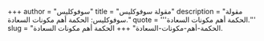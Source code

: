 +++
author = "سوفوكليس"
title = "مقولة سوفوكليس"
description = "مقولة سوفوكليس: الحكمة أهم مكونات السعادة."
quote = '''الحكمة أهم مكونات السعادة.''' 
slug = "الحكمة-أهم-مكونات-السعادة"
+++
الحكمة أهم مكونات السعادة.

